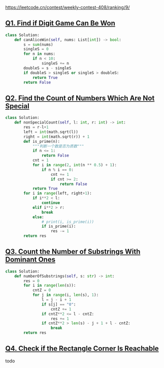 



https://leetcode.cn/contest/weekly-contest-408/ranking/9/

## [Q1. Find if Digit Game Can Be Won](https://leetcode.cn/contest/weekly-contest-408/problems/find-if-digit-game-can-be-won/)

```python
class Solution:
    def canAliceWin(self, nums: List[int]) -> bool:
        s = sum(nums)
        singleS = 0
        for n in nums:
            if n < 10:
                singleS += n 
        doubleS = s - singleS
        if doubleS > singleS or singleS > doubleS:
            return True
        return False
```

## [Q2. Find the Count of Numbers Which Are Not Special](https://leetcode.cn/contest/weekly-contest-408/problems/find-the-count-of-numbers-which-are-not-special/)

```python
class Solution:
    def nonSpecialCount(self, l: int, r: int) -> int:
        res = r-l+1
        left = int(math.sqrt(l))
        right = int(math.sqrt(r)) + 1
        def is_prime(n):
            """判断一个数是否为质数"""
            if n <= 1:
                return False
            cnt = 1
            for i in range(2, int(n ** 0.5) + 1):
                if n % i == 0:
                    cnt += 1
                    if cnt >= 2:
                        return False
            return True
        for i in range(left, right+1):
            if i**2 < l:
                continue
            elif i**2 > r:
                break
            else:
                # print(i, is_prime(i))
                if is_prime(i):
                    res -= 1
        return res
```

## [Q3. Count the Number of Substrings With Dominant Ones](https://leetcode.cn/contest/weekly-contest-408/problems/count-the-number-of-substrings-with-dominant-ones/)

```python
class Solution:
    def numberOfSubstrings(self, s: str) -> int:
        res = 0
        for i in range(len(s)):
            cntZ = 0
            for j in range(i, len(s), 1):
                l = j - i + 1
                if s[j] == "0":
                    cntZ += 1
                if cntZ**2 <= l - cntZ:
                    res += 1
                if cntZ**2 > len(s) - j + 1 + l - cntZ:
                    break
        return res
```

## [Q4. Check if the Rectangle Corner Is Reachable](https://leetcode.cn/contest/weekly-contest-408/problems/check-if-the-rectangle-corner-is-reachable/)

todo